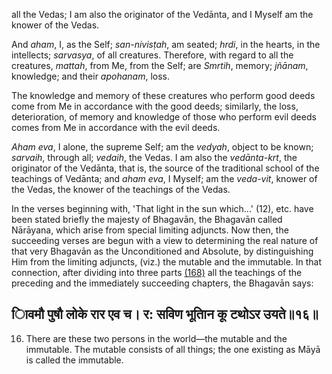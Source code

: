 all the Vedas; I am also the originator of the Vedānta, and I Myself am the knower of the Vedas.

And *aham*, I, as the Self; *san-nivisṭah*, am seated; *hrdi*, in the hearts, in the intellects; *sarvasya*, of all creatures. Therefore, with regard to all the creatures, *mattah*, from Me, from the Self; are *Smrtih*, memory; *jñānam*, knowledge; and their *apohanam*, loss.

The knowledge and memory of these creatures who perform good deeds come from Me in accordance with the good deeds; similarly, the loss, deterioration, of memory and knowledge of those who perform evil deeds comes from Me in accordance with the evil deeds.

*Aham eva*, I alone, the supreme Self; am the *vedyah*, object to be known; *sarvaih*, through all; *vedaih*, the Vedas. I am also the *vedānta-krt*, the originator of the Vedānta, that is, the source of the traditional school of the teachings of Vedānta; and *aham eva*, I Myself; am the *veda-vit*, knower of the Vedas, the knower of the teachings of the Vedas.

In the verses beginning with, 'That light in the sun which...' (12), etc. have been stated briefly the majesty of Bhagavān, the Bhagavān called Nārāyana, which arise from special limiting adjuncts. Now then, the succeeding verses are begun with a view to determining the real nature of that very Bhagavān as the Unconditioned and Absolute, by distinguishing Him from the limiting adjuncts, (viz.) the mutable and the immutable. In that connection, after dividing into three parts [\(168\)](#page--1-0) all the teachings of the preceding and the immediately succeeding chapters, the Bhagavān says:

## ािवमौ पुषौ लोके रार एव च। र: सविण भूतािन कू टथोऽर उयते॥१६॥

16. There are these two persons in the world—the mutable and the immutable. The mutable consists of all things; the one existing as Māyā is called the immutable.